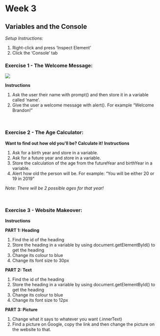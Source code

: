 # Week 3

## Variables and the Console

_Setup Instructions:_
1. Right-click and press ‘Inspect Element’
2. Click the ‘Console’ tab

### Exercise 1 - The Welcome Message: 
<img src = "https://live.staticflickr.com/916/40672633195_d88592638a_b.jpg" style="width:300px, height: 300px">

**Instructions**
1. Ask the user their name with prompt() and then store it in a variable called ‘name’. 
2. Give the user a welcome message with alert(). For example “Welcome Brandon!”

<p>&nbsp;</p>

### Exercise 2 - The Age Calculator: 
**Want to find out how old you'll be? Calculate it!**
**Instructions**
1. Ask for a birth year and store in a variable.
2. Ask for a future year and store in a variable.
3. Store the calculation of the age from the futureYear and birthYear in a variable.
4. Alert how old the person will be. For example: “You will be either 20 or 19 in 2019”

_Note: There will be 2 possible ages for that year!_

<p>&nbsp;</p>

### Exercise 3 - Website Makeover: 

**Instructions**

**PART 1: Heading**
1. Find the id of the heading 
2. Store the heading in a variable by using document.getElementById() to get the heading
3. Change its colour to blue
4. Change its font size to 30px 


**PART 2: Text**
1. Find the id of the heading 
2. Store the heading in a variable by using document.getElementById() to get the heading
3. Change its colour to blue
4. Change its font size to 12px 

**PART 3: Picture**
1. Change what it says to whatever you want (.innerText) 
2. Find a picture on Google, copy the link and then change the picture on the website to that. 
